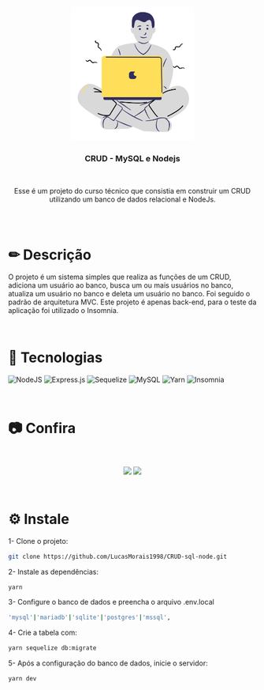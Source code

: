 <br />
<p align="center">
    <img src="./github/start.png" alt="Logo" width="250" >

  <h3 align="center">CRUD - MySQL e Nodejs</h3>

  <br/>
  <p align="center">Esse é um projeto do curso técnico que consistia em construir um CRUD utilizando um banco de dados relacional e NodeJs.</p>
</p>

<br/>
<br/>

# ✏ Descrição
<p>O projeto é um sistema simples que realiza as funções de um CRUD, adiciona um usuário ao banco, busca um ou mais usuários no banco, atualiza um usuário no banco e deleta um usuário no banco. Foi seguido o padrão de arquitetura MVC. Este projeto é apenas back-end, para o teste da aplicação foi utilizado o Insomnia.</p>

<br/>

# 🚀 Tecnologias
![NodeJS](https://img.shields.io/badge/node.js-6DA55F?style=for-the-badge&logo=node.js&logoColor=white)
![Express.js](https://img.shields.io/badge/express.js-%23404d59.svg?style=for-the-badge&logo=express&logoColor=%2361DAFB)
![Sequelize](https://img.shields.io/badge/Sequelize-52B0E7?style=for-the-badge&logo=Sequelize&logoColor=white)
![MySQL](https://img.shields.io/badge/mysql-%2300f.svg?style=for-the-badge&logo=mysql&logoColor=white)
![Yarn](https://img.shields.io/badge/yarn-%232C8EBB.svg?style=for-the-badge&logo=yarn&logoColor=white)
![Insomnia](https://img.shields.io/badge/Insomnia-black?style=for-the-badge&logo=insomnia&logoColor=5849BE)

<br/>

# 📷 Confira

<br/>
<p align="center"> 
  <image src="./github/exp.gif"> 
  <image src="./github/image.jpg" width="600"> 
</p>
    
 <br/>

# ⚙ Instale
<p> 
  
1- Clone o projeto:
```sh
git clone https://github.com/LucasMorais1998/CRUD-sql-node.git
```
  
2- Instale as dependências:
```sh
yarn 
```

3- Configure o banco de dados e preencha o arquivo .env.local
```sh
'mysql'|'mariadb'|'sqlite'|'postgres'|'mssql',
```

4- Crie a tabela com:
```sh
yarn sequelize db:migrate
```

5- Após a configuração do banco de dados, inicie o servidor:
```sh
yarn dev
```
</p>
